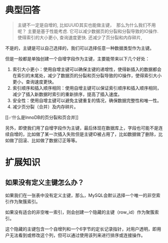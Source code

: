 # 典型回答

> 主键不一定是自增的, 比如UUID其实也能做主键，　那么为什么我们不用呢？
> 主要是基于性能考虑. 它可以减少数据页的分裂和分裂导致的IO操作. 使得索引的大小更小, 查询速度更快. 还减少了页分裂和内存碎片,

不是的，主键是可以自己选择的，我们可以选择任意一种数据类型作为主键。



但是一般都是单独创建一个自增字段作为主键，主要能带来以下几个好处：



1. 索引大小更小：使用自增主键可以确保主键的递增性，使得新插入的数据都会在索引的末尾处，减少了数据页的分裂和页分裂导致的IO操作，使得索引大小更小，查询速度更快。
2. 索引顺序和插入顺序相同：使用自增主键可以保证索引顺序和插入顺序相同，减少了插入新数据时索引的重新排序，提高了插入速度。
3. 安全性：使用自增主键可以避免主键重复的情况，确保数据完整性和唯一性。
4. 减少页分裂（合并）及内存碎片。



[[✅什么是InnoDB的页分裂和页合并]]



另外，即使我们用了自增字段作为主键，最后体现在数据库上，字段也可能不是连续自增的，比如做了某一次插入失败但是主键ID被占用了，比如数据做了删除，比如做了回滚、比如做了数据订正等等。

# 扩展知识


## 如果没有定义主键怎么办？


如果我们在一张表中没有定义主键，那么，MySQL会默认选择一个唯一的非空索引作为聚簇索引。



如果没有适合的非空唯一索引，则会创建一个隐藏的主键（row_id）作为聚簇索引。



这个隐藏的主键包含一个自增列和一个6字节的定长记录指针，对用户透明，即用户无法看到或修改这个列，但可以通过使用该列来进行排序或连接操作。

